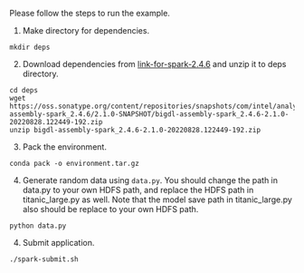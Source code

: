 Please follow the steps to run the example.
1. Make directory for dependencies.

  ```shell
  mkdir deps
  ```

2. Download dependencies from [link-for-spark-2.4.6](https://oss.sonatype.org/content/repositories/snapshots/com/intel/analytics/bigdl/bigdl-assembly-spark_2.4.6/2.1.0-SNAPSHOT/bigdl-assembly-spark_2.4.6-2.1.0-20220828.122449-192.zip) and unzip it to deps directory.
  
  ```shell
  cd deps
  wget https://oss.sonatype.org/content/repositories/snapshots/com/intel/analytics/bigdl/bigdl-assembly-spark_2.4.6/2.1.0-SNAPSHOT/bigdl-assembly-spark_2.4.6-2.1.0-20220828.122449-192.zip
  unzip bigdl-assembly-spark_2.4.6-2.1.0-20220828.122449-192.zip
  ```

3. Pack the environment.
  
  ```shell
  conda pack -o environment.tar.gz
  ```

4. Generate random data using `data.py`.
  You should change the path in data.py to your own HDFS path, and replace the HDFS path in titanic_large.py as well. Note that the model save path in titanic_large.py also should be replace to your own HDFS path.
  
  ```shell
  python data.py
  ```
  
4. Submit application.
  ```shell
  ./spark-submit.sh
  ```
